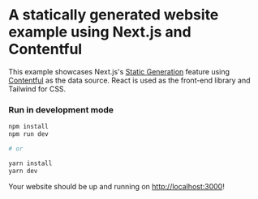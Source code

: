 # A statically generated website example using Next.js and Contentful

This example showcases Next.js's [Static Generation](https://nextjs.org/docs/basic-features/pages) feature using [Contentful](https://www.contentful.com/) as the data source. React is used as the front-end library and Tailwind for CSS.

### Run in development mode

```bash
npm install
npm run dev

# or

yarn install
yarn dev
```

Your website should be up and running on [http://localhost:3000](http://localhost:3000)!
